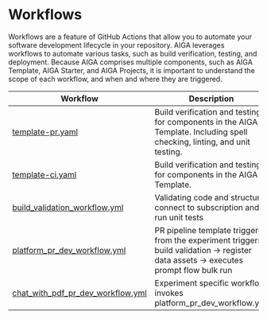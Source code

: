 # Workflows

Workflows are a feature of GitHub Actions that allow you to automate your software
development lifecycle in your repository. AIGA leverages workflows to automate various
tasks, such as build verification, testing, and deployment. Because AIGA comprises
multiple components, such as AIGA Template, AIGA Starter, and AIGA Projects, it is
important to understand the scope of each workflow, and when and where they are
triggered.

| Workflow                                                                                          | Description                                                                                                                           | Repository    | Trigger                  |
|---------------------------------------------------------------------------------------------------|---------------------------------------------------------------------------------------------------------------------------------------|---------------|--------------------------|
| [template-pr.yaml](https://github.com/gsk-tech/AIGA/blob/main/.github/workflows/template-pr.yaml) | Build verification and testing for components in the AIGA Template. Including spell checking, linting, and unit testing.              | AIGA Template | *PR* to *main*           |
| [template-ci.yaml](https://github.com/gsk-tech/AIGA/blob/main/.github/workflows/template-ci.yaml) | Build verification and testing for components in the AIGA Template.                                                                   | AIGA Template | *Push*/*merge* to *main* |
| [build_validation_workflow.yml](../../.github/workflows/template-build-verification.yaml)         | Validating code and structure, connect to subscription and run unit tests                                                             | AIGA Template | *PR* to *main*           |
| [platform_pr_dev_workflow.yml](../../.github/workflows/platform_pr_dev_workflow.yml)              | PR pipeline template triggered from the experiment triggers build validation -> register data assets -> executes prompt flow bulk run | AIGA Template | *PR* to *main*           |
| [chat_with_pdf_pr_dev_workflow.yml](../../.github/workflows/chat_with_pdf_pr_dev_workflow.yml)    | Experiment specific workflow invokes platform_pr_dev_workflow.yml                                                                     | AIGA Template | *PR* to *main*           |
